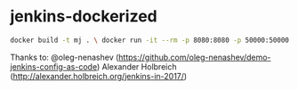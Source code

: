 # jenkins-dockerized

```bash
docker build -t mj . \ docker run -it --rm -p 8080:8080 -p 50000:50000 mj
```

Thanks to:
@oleg-nenashev (https://github.com/oleg-nenashev/demo-jenkins-config-as-code)
Alexander Holbreich (http://alexander.holbreich.org/jenkins-in-2017/)
